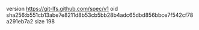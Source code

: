 version https://git-lfs.github.com/spec/v1
oid sha256:b551cb13abe7e8211d8b53cb5bb28b4adc65dbd856bbce7f542cf78a291eb7a2
size 198
